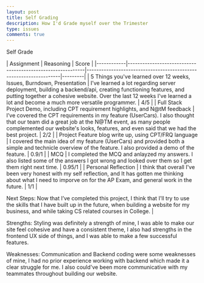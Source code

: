 ```yaml
---
layout: post  
title: Self Grading
description: How I'd Grade myself over the Trimester
type: issues  
comments: true  
---
```


Self Grade

| Assignment       | Reasoning                                               | Score   |
|------------|------------------------------------------------------------|-------------------------------------------------------------------|---------|
| 5 Things you've learned over 12 weeks, Issues, Burndown, Presentation    | I’ve learned a lot regarding server deployment, building a backend/api, creating functioning features, and putting together a cohesive website. Over the last 12 weeks I've learned a lot and become a much more versatile programmer.                       | 4/5    |
| Full Stack Project Demo, including CPT requirement highlights, and N@tM feedback       | I’ve covered the CPT requirements in my feature (UserCars). I also thought that our team did a great job at the N@TM event, as many people complemented our website's looks, features, and even said that we had the best project.          |  2/2   |
| Project Feature blog write up, using CPT/FRQ language  | I covered the main idea of my feature (UserCars) and provided both a simple and technicle overview of the feature. I also provided a demo of the feature.                  | 0.9/1   |
| MCQ      | I completed the MCQ and anlayzed my answers. I also listed some of the answers I got wrong and looked over them so I get them right next time.                               | 0.95/1   |
| Personal Reflection     |  I think that overall I've been very honest with my self reflection, and It has gotten me thinking about what I need  to imporve on for the AP Exam, and general work in the future. | 1/1   |

Next Steps: Now that I’ve completed this project, I think that I'll try to use the skills that I have built up in the future, when building a website for my business, and while taking CS related courses in College. |

Strengths:
Styling was definitely a strength of mine, I was able to make our site feel cohesive and have a consistent theme, I also had strengths in the frontend UX side of things, and I was able to make a few successful features.

Weaknesses:
Communication and Backend coding were some weaknesses of mine, I had no prior experience working with backend which made it a clear struggle for me. I also could've been more communicative with my teammates throughout building our website.